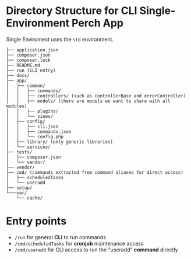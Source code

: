 # Directory Structure for CLI Single-Environment Perch App

Single Enviroment uses the `std` environment.

```
├── application.json
├── composer.json
├── composer.lock
├── README.md
├── run (CLI entry)
├── docs/
├── app/
│   ├── common/
│   │   ├── commands/
│   │   ├── controllers/ (such as controllerBase and errorController)
│   │   ├── models/ (there are models we want to share with all modules)
│   │   ├── plugins/
│   │   └── views/
│   ├── config/
│   │   ├── cli.json
│   │   ├── commands.json
│   │   └── config.php
│   ├── library/ (only generic libraries)
│   └── services/
├── tests/
│   ├── composer.json
│   └── vendor/
├── vendor/
├── cmd/ (commands extracted from command aliases for direct access)
│   ├── scheduledTasks
│   └── useradd
├── setup/
└───var/
    └── cache/
```

# Entry points

* `/run` for general **CLI** to run commands
* `/cmd/scheduledTasks` for **cronjob** maintenance access
* `/cmd/useradd` for CLI access to run the "useradd" **command** directly
